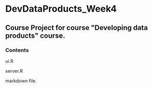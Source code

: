# DevDataProducts_Week4

## Course Project for course "Developing data products" course.

### Contents

ui.R

server.R

markdown file.
